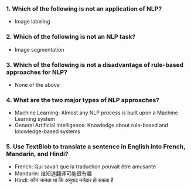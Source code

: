 ### 1. Which of the following is not an application of NLP?

- Image labeling

### 2. Which of the following is not an NLP task?

- Image segmentation

### 3. Which of the following is not a disadvantage of rule-based approaches for NLP?

- None of the above

### 4. What are the two major types of NLP approaches?

- Machine Learning: Almost any NLP process is built upon a Machine Learning system
- General Artificial Intelligence: Knowledge about rule-based and knowledge-based systems


### 5. Use TextBlob to translate a sentence in English into French, Mandarin, and Hindi?

- French: Qui savait que la traduction pouvait être amusante
- Mandarin: 谁知道翻译可能很有趣
- Hindi: कौन जानता था कि अनुवाद मजेदार हो सकता है
